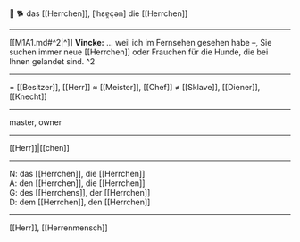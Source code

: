 🔵 🐕 das [[Herrchen]], [ˈhɛɐ̯çən]
die [[Herrchen]]

---
[[M1A1.md#^2|^]] **Vincke:** … weil ich im Fernsehen gesehen habe –, Sie suchen immer neue [[Herrchen]] oder Frauchen für die Hunde, die bei Ihnen gelandet sind. ^2

---
= [[Besitzer]], [[Herr]]
≈ [[Meister]], [[Chef]]
≠ [[Sklave]], [[Diener]], [[Knecht]]

---
master, owner

---
[[Herr]]|[[chen]]

---
N: das [[Herrchen]], die [[Herrchen]]  
A: den [[Herrchen]], die [[Herrchen]]  
G: des [[Herrchens]], der [[Herrchen]]  
D: dem [[Herrchen]], den [[Herrchen]]  

---
[[Herr]], [[Herrenmensch]]